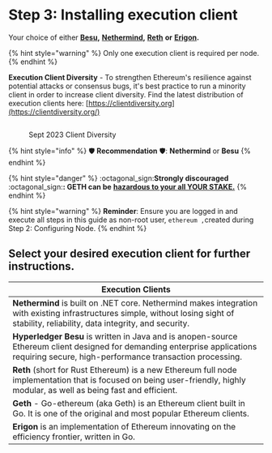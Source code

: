 # Step 3: Installing execution client

Your choice of either [**Besu**](https://besu.hyperledger.org)**,** [**Nethermind**](https://www.nethermind.io)**,** [**Reth**](reth.md) **or** [**Erigon**](https://github.com/ledgerwatch/erigon)**.**

{% hint style="warning" %}
Only one execution client is required per node.
{% endhint %}

**Execution Client Diversity** - To strengthen Ethereum's resilience against potential attacks or consensus bugs, it's best practice to run a minority client in order to increase client diversity. Find the latest distribution of execution clients here: [https://clientdiversity.org](https://clientdiversity.org/)

<figure><img src="../../../../../.gitbook/assets/cd-e.png" alt=""><figcaption><p>Sept 2023 Client Diversity</p></figcaption></figure>

{% hint style="info" %}
:shield: **Recommendation** :shield:: **Nethermind** or **Besu**
{% endhint %}

{% hint style="danger" %}
:octagonal\_sign:**Strongly discouraged** :octagonal\_sign:**: GETH can be** [**hazardous to your all YOUR STAKE.**](https://twitter.com/EthDreamer/status/1749355402473410714?ref\_src=twsrc%5Etfw%7Ctwcamp%5Etweetembed%7Ctwterm%5E1749355402473410714%7Ctwgr%5Ec8a1aa0ef51d2c9c4a70664acbe61505802be16a%7Ctwcon%5Es1\_\&ref\_url=https%3A%2F%2Fwww.redditmedia.com%2Fmediaembed%2F19de574%3Fresponsive%3Dtrueis\_nightmode%3Dtrue)
{% endhint %}

{% hint style="warning" %}
**Reminder**: Ensure you are logged in and execute all steps in this guide as non-root user, `ethereum ,`created during Step 2: Configuring Node.
{% endhint %}

## Select your desired execution client for further instructions.

| Execution Clients                                                                                                                                                                      |
| -------------------------------------------------------------------------------------------------------------------------------------------------------------------------------------- |
| **Nethermind** is built on .NET core. Nethermind makes integration with existing infrastructures simple, without losing sight of stability, reliability, data integrity, and security. |
| **Hyperledger Besu** is written in Java and is anopen-source Ethereum client designed for demanding enterprise applications requiring secure, high-performance transaction processing. |
| **Reth** (short for Rust Ethereum) is a new Ethereum full node implementation that is focused on being user-friendly, highly modular, as well as being fast and efficient.             |
| **Geth** - Go-ethereum (aka Geth) is an Ethereum client built in Go. It is one of the original and most popular Ethereum clients.                                                      |
| **Erigon** is an implementation of Ethereum innovating on the efficiency frontier, written in Go.                                                                                      |
